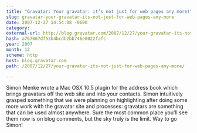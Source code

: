 ```yaml
---
title: "Gravatar: Your gravatar: it’s not just for web pages any more!"
slug: gravatar-your-gravatar-its-not-just-for-web-pages-any-more
date: 2007-12-27 14:54:08 -0600
category: 
external-url: http://blog.gravatar.com/2007/12/27/your-gravatar-its-not-just-for-web-pages-any-more/
hash: a767067df53b4bcdb2bb746e0022fafc
year: 2007
month: 12
scheme: http
host: blog.gravatar.com
path: /2007/12/27/your-gravatar-its-not-just-for-web-pages-any-more/

---
```


Simon Menke wrote a Mac OSX 10.5 plugin for the address book which brings gravatars off the web site and into your contacts.  Simon intuitively grasped something that we were planning on highlighting after doing some more work with the gravatar site and processes: gravatars are something that can be used almost anywhere.  Sure the most common place you’ll see them now is on blog comments, but the sky truly is the limit.  Way to go Simon!


       
